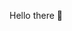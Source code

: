 Hello there 👋

<!---
harshvardhansahay5/harshvardhansahay5 is a ✨ special ✨ repository because its `README.md` (this file) appears on your GitHub profile.
You can click the Preview link to take a look at your changes.
--->
